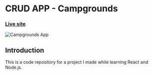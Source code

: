 # CRUD APP - Campgrounds
### [Live site](https://campgrounds-api.herokuapp.com)
![Campgrounds App](https://ibb.co/RDMtMcv)

## Introduction
This is a code repository for a project I made while learning React and Node.js.

